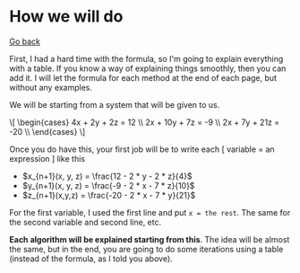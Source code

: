 # How we will do

[Go back](../index.md)

First, I had a hard time with the formula, so I'm going to explain everything with a table. If you know a way of explaining things smoothly, then you can add it. I will let the formula for each method at the end of each page, but without any examples.

We will be starting from a system that will be given to us. 

<p>
\[
\begin{cases}
4x + 2y + 2z = 12 \\
2x + 10y + 7z = -9 \\
2x + 7y + 21z = -20 \\
\end{cases} 
\]
</p>

Once you do have this, your first job will be to write each [ variable = an expression ] like this

* $x_{n+1}(x, y, z) = \frac{12 - 2 * y - 2 * z}{4}$
* $y_{n+1}(x, y, z) = \frac{-9 - 2 * x - 7 * z}{10}$
* $z_{n+1}(x,y,z) = \frac{-20 - 2 * x - 7 * y}{21}$

For the first variable, I used the first line and put ``x = the rest``. The same for the second variable and second line, etc.

**Each algorithm will be explained starting from this**. The idea will be almost the same, but in the end, you are going to do some iterations using a table (instead of the formula, as I told you above).